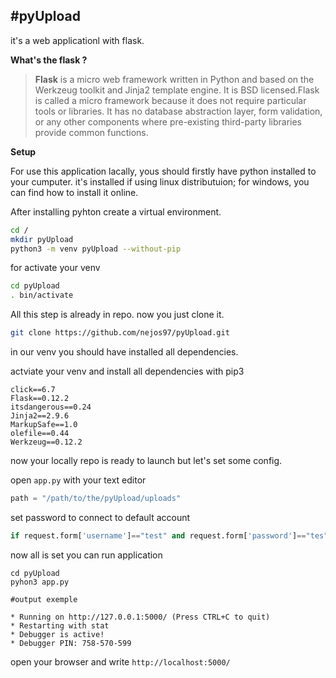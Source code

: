 #pyUpload
---

it's a web applicationl with flask.

**What's the flask ?**

> **Flask** is a micro web framework written in Python and based on the Werkzeug toolkit and Jinja2 template engine. It is BSD licensed.Flask is called a micro framework because it does not require particular tools or libraries. It has no database abstraction layer, form validation, or any other components where pre-existing third-party libraries provide common functions.

**Setup**

For use this application lacally, yous should firstly have python installed to your cumputer. it's installed if using linux distributuion; for windows, you can find how to install it online.

After installing pyhton create a virtual environment.

```bash
cd /
mkdir pyUpload
python3 -m venv pyUpload --without-pip
```

for activate your venv

```bash
cd pyUpload
. bin/activate
```

All this step is already in repo. now you just clone it.

```bash
git clone https://github.com/nejos97/pyUpload.git
```

in our venv you should have installed all dependencies.

actviate your venv and install all dependencies with pip3

```
click==6.7
Flask==0.12.2
itsdangerous==0.24
Jinja2==2.9.6
MarkupSafe==1.0
olefile==0.44
Werkzeug==0.12.2

```

now your locally repo is ready to launch but let's set some config.

open `app.py` with your text editor

```py
path = "/path/to/the/pyUpload/uploads"
```

set password to connect to default account

```py
if request.form['username']=="test" and request.form['password']=="tes" :
```

now all is set you can run application

```
cd pyUpload
pyhon3 app.py

#output exemple

* Running on http://127.0.0.1:5000/ (Press CTRL+C to quit)
* Restarting with stat
* Debugger is active!
* Debugger PIN: 758-570-599
```

open your browser and write `http://localhost:5000/`
